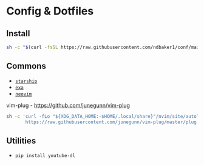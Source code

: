 # Config & Dotfiles

## Install
```sh
sh -c "$(curl -fsSL https://raw.githubusercontent.com/ndbaker1/conf/main/.local/bin/dot)"
```

## Commons
- [`starship`](https://github.com/starship/starship)
- [`exa`](https://github.com/ogham/exa)
- [`neovim`](https://github.com/neovim/neovim)

vim-plug - https://github.com/junegunn/vim-plug
```sh
sh -c 'curl -fLo "${XDG_DATA_HOME:-$HOME/.local/share}"/nvim/site/autoload/plug.vim --create-dirs \
       https://raw.githubusercontent.com/junegunn/vim-plug/master/plug.vim'
```

## Utilities
- `pip install youtube-dl`

